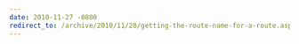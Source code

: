 ```yaml
---
date: 2010-11-27 -0800
redirect_to: /archive/2010/11/28/getting-the-route-name-for-a-route.aspx/
---
```

